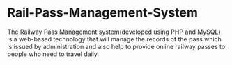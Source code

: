 # Rail-Pass-Management-System
The Railway Pass Management system(developed using PHP and MySQL) is a web-based technology that will manage the records of the pass which is issued by administration and also help to provide online railway passes to people who need to travel daily.
